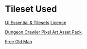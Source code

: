 # Tileset Used
[UI Essential & Tilesets](https://crusenho.itch.io/complete-gui-essential-pack)
[Licence](https://creativecommons.org/licenses/by/4.0/)

[Dungeon Crawler Pixel Art Asset Pack](https://anokolisa.itch.io/dungeon-crawler-pixel-art-asset-pack)

[Free Old Man](https://ulerinn.itch.io/free-old-man)


